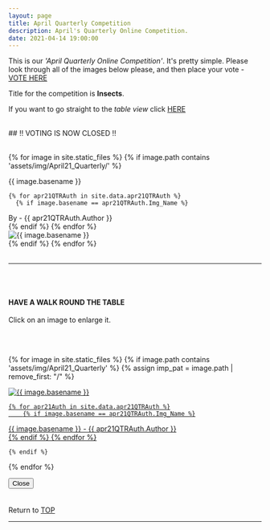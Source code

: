 ```yaml
---
layout: page
title: April Quarterly Competition
description: April's Quarterly Online Competition.
date: 2021-04-14 19:00:00
---
```



This is our _'April Quarterly Online Competition'_. It's pretty simple. Please look through all of the images below please, and then place your vote - <a target="_blank" href="https://surveyhero.com/c/7524721c">VOTE HERE</a> 


<p>Title for the competition is <strong>Insects</strong>. </p> 

If you want to go straight to the *table view* click <a href="#tableView">HERE</a>

<br>
## !! VOTING IS NOW CLOSED !!
<br>

<br>

<!-- This loops through all the images in specified folder -->
{% for image in site.static_files %}
    {% if image.path contains 'assets/img/April21_Quarterly/' %}
<div class="Number">{{ image.basename }}</div>

<!-- This runs and checks if there is a matching author in the file -->
    {% for apr21QTRAuth in site.data.apr21QTRAuth %}
      {% if image.basename == apr21QTRAuth.Img_Name %}
<div class="subName">By - {{ apr21QTRAuth.Author }}</div>
      {% endif %}
    {% endfor %}


<div>
    <img class="col three Comp_Img" src="{{ site.baseurl }}{{ image.path }}" alt="{{ image.basename }}">
</div>
    {% endif %}
{% endfor %}



<br>
<br>

<hr id="tableView">

<br>
<br>

<div class="col three caption">
    <h4>HAVE A WALK ROUND THE TABLE </h4>
    <p>Click on an image to enlarge it.</p>    
</div>

<br>
<br>


<!-- MASONARY GRID -->
<div class="full-width">
	<div class="grid">

{% for image in site.static_files %}
    {% if image.path contains 'assets/img/April21_Quarterly' %}
        {% assign imp_pat = image.path | remove_first: "/" %}
<div class="grid__item" data-size="1280x1280">  
    <a href="{{ site.baseurl }}{{ image.path }}" class="img-wrap" alt="{{ image.basename }}">
        <img src="{{ site.baseurl }}{{ image.path }}" alt="{{ image.basename }}" />

    {% for apr21Auth in site.data.apr21QTRAuth %}
        {% if image.basename == apr21QTRAuth.Img_Name %}
<div class="description description--grid">{{ image.basename }} - {{ apr21QTRAuth.Author }}</div>
        {% endif %}
    {% endfor %}

</a>
</div>

    {% endif %}
{% endfor %}
	</div>

<!-- /grid -->
<div class="preview">
	<button class="action action--close"><i class="fa fa-times"></i><span class="text-hidden">Close</span></button>
	<div class="description description--preview"></div>
</div>
</div>
<!-- MASONARY GRID END -->

<br>
<br>

<div class="col three caption">
    Return to <a href="#top">TOP</a>
</div>

<hr>






